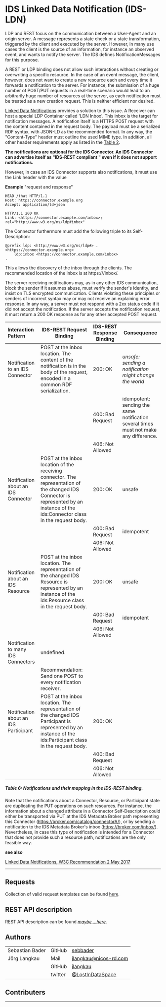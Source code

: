 # IDS Linked Data Notification (IDS-LDN)

LDP and REST focus on the communication between a User-Agent and an origin server.
 A message represents a state check or a state transformation, triggered by the
 client and executed by the server. However, in many use cases the client is the
 source of an information, for instance an observed event, and wants to notify
 the server. The IDS defines NotificationMessages for this purpose.

 A REST or LDP binding does not allow such interactions without creating or
  overwriting a specific resource. In the case of an event message, the client,
  however, does not want to create a new resource each and every time it
  forwards a notification to the server. For instance, the submission of a
  huge number of POST/PUT requests in a real-time scenario would lead to
  an arbitrarily huge number of resources at the server, as each notification
  must be treated as a new creation request. This is neither efficient nor desired.

[Linked Data Notifications](https://www.w3.org/TR/ldn/) provides a solution
 to this issue. A Receiver can host a special LDP Container called 'LDN Inbox'.
 This inbox is the target for notification messages. A notification itself is a HTTPS
 POST request with the content contained in the request body. The payload must be a serialized
 RDF syntax, with JSON-LD as the recommended format. In any way, the "Content-Type"
 header must outline the used MIME type. In addition, all other header requirements
 apply as listed in the [Table 2](#table-2-request-headers).


**The notifications are optional for the IDS Connector. An IDS Connector
 can advertise itself as "IDS-REST compliant " even if it does not
 support notifications.**

However, in case an IDS Connector supports also notifications, it must use the Link
 header with the value

**Example** "request and response"
 ```http request
HEAD /that HTTP/1.1
Host: https://connector.example.org
Accept: application/ld+json

HTTP/1.1 200 OK
Link: <https://connector.example.com/inbox>; rel="http://www.w3.org/ns/ldp#inbox"
```


The Connector furthermore must add the following triple to its Self-Description:

```turtle
@prefix ldp: <http://www.w3.org/ns/ldp#> .
<https://connector.example.org>
    ldp:inbox <https://connector.example.com/inbox>
.
```

This allows the discovery of the inbox through the clients. The recommended
 location of the inbox is at https://<connector-authority>/inbox/.

The server receiving notifications may, as in any other IDS communication,
 block the sender if it assumes abuse, must verify the sender's identity,
 and insist on TLS encrypted communication. Clients violating these
 principles or senders of incorrect syntax may or may not receive an
 explaining error response. In any way, a server must not respond with a
 2xx status code if it did not accept the notification. If the server
 accepts the notification request, it must return a 200 OK response as
 for any other accepted POST request.

| Interaction Pattern  | IDS-REST Request Binding |  IDS-REST Response Binding | Consequence |
| :--- | --- | --- | --- |
| Notification to an IDS Connector	|	POST at the inbox location. The content of the notification is in the body of the request, encoded in a common RDF serialization.	|	200: OK	|	_unsafe: sending a notification might change the world_	|
|		|		|	400: Bad Request	|	idempotent: sending the same notification several times must not make any difference.	|
|		|		|	406: Not Allowed	|		|
| Notification about an IDS Connector	|	POST at the inbox location of the receiving connector. The representation of the changed IDS Connector is represented by an instance of the ids:Connector class in the request body.	|	200: OK	|	unsafe	|
|		|		|	400: Bad Request	|	idempotent	|
|		|		|	406: Not Allowed	|		|
| Notification about an IDS Resource	|	POST at the inbox location. The representation of the changed IDS Resource is represented by an instance of the ids:Resource class in the request body.	|	200: OK	|	unsafe	|
|		|		|	400: Bad Request	|	idempotent	|
|		|		|	406: Not Allowed	|		|
| Notification to many IDS Connectors	|	undefined.	|		|		|
|		|	Recommendation: Send one POST to every notification receiver.	|		|		|
| Notification about an IDS Participant	|	POST at the inbox location. The representation of the changed IDS Participant is represented by an instance of the ids:Participant class in the request body.	|	200: OK	|		|
|		|		|	400: Bad Request	|		|
|		|		|	406: Not Allowed	|		|
##### *Table 6: Notifications and their mapping in the IDS-REST binding.*

Note that the notifications about a Connector, Resource, or Participant
 state are duplicating the PUT operations on such resources. For
 instance, the information about a changed attribute in a Connector
 Self-Description could either be transported via PUT at the
 IDS Metadata Broker path representing this Connector
 (https://broker.com/catalog/connectorA/), or by sending a notification
 to the IDS Metadata Broker's inbox (https://broker.com/inbox/).
 Nevertheless, in case this type of notification is intended for a Connector
 that does not provide such a resource path, notifications are the only feasible way.

**see also**

[Linked Data Notifications, W3C Recommendation 2 May 2017](https://www.w3.org/TR/ldn/)

---

## Requests

Collection of valid request templates can be found [here](./requests/README.md).

## REST API description

REST API description can be found
 [_maybe ...here_](https://app.swaggerhub.com/apis/IDS_Association/).

## Authors
| | | |  
| :--- | :--- | :--- |
| Sebastian Bader  | GitHub  | [sebbader](https://github.com/sebbader)  |
| Jörg Langkau     | Mail    | jlangkau@nicos-rd.com  |
|                  | GitHub  | [jlangkau](https://github.com/jlangkau)  |
|                  | twitter | [@LostInDataSpace](https://twitter.com/LostInDataSpace)  |

## Contributers


---
